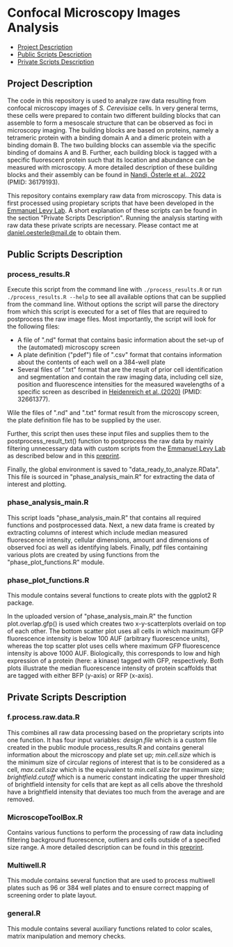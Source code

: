# Confocal Microscopy Images Analysis

* [Project Description](#project-description)
* [Public Scripts Description](#public-scripts-description)
* [Private Scripts Description](#private-scripts-description)

## Project Description

The code in this repository is used to analyze raw data resulting from confocal microscopy images of *S. Cerevisiae* cells. In very general terms, these cells were prepared to contain two different building blocks that can assemble to form a mesoscale structure that can be observed as foci in microscopy imaging. The building blocks are based on proteins, namely a tetrameric protein with a binding domain A and a dimeric protein with a binding domain B. The two building blocks can assemble via the specific binding of domains A and B. Further, each building block is tagged with a specific fluorescent protein such that its location and abundance can be measured with microscopy. A more detailed description of these building blocks and their assembly can be found in [Nandi, Österle et al., 2022](https://journals.aps.org/prl/abstract/10.1103/PhysRevLett.129.128102) (PMID: 36179193).

This repository contains exemplary raw data from microscopy. This data is first processed using propietary scripts that have been developed in the [Emmanuel Levy Lab](https://www.weizmann.ac.il/CSB/ELevy/home). A short explanation of these scripts can be found in the section "Private Scripts Description". Running the analysis starting with raw data these private scripts are necessary. Please contact me at daniel.oesterle@mail.de to obtain them. 

## Public Scripts Description

### process_results.R
Execute this script from the command line with `./process_results.R` or run `./process_results.R --help` to see all available options that can be supplied from the command line. Without options the script will parse the directory from which this script is executed for a set of files that are required to postprocess the raw image files.
Most importantly, the script will look for the following files:
* A file of ".nd" format that contains basic information about the set-up of the (automated) microscopy screen
* A plate definition ("pdef") file of ".csv" format that contains information about the contents of each well on a 384-well plate
* Several files of ".txt" format that are the result of prior cell identification and segmentation and contain the raw imaging data, including cell size, position and fluorescence intensities for the measured wavelengths of a specific screen as described in [Heidenreich et al.,(2020)](https://rdcu.be/cE9xO) (PMID: 32661377).

Wile the files of ".nd" and ".txt" format result from the microscopy screen, the plate definition file has to be supplied by the user.

Further, this script then uses these input files and supplies them to the postprocess_result_txt() function to postprocess the raw data by mainly filtering unnecessary data with custom scripts from the [Emmanuel Levy Lab](https://www.weizmann.ac.il/CSB/ELevy/home) as described below and in this [preprint](https://doi.org/10.1101/260695).

Finally, the global environment is saved to "data_ready_to_analyze.RData". This file is sourced in "phase_analysis_main.R" for extracting the data of interest and plotting.


### phase_analysis_main.R

This script loads "phase_analysis_main.R" that contains all required functions and postprocessed data. Next, a new data frame is created by extracting columns of interest which include median measured fluorescence intensity, cellular dimensions, amount and dimensions of observed foci as well as identifying labels.
Finally, pdf files containing various plots are created by using functions from the "phase_plot_functions.R" module.

### phase_plot_functions.R

This module contains several functions to create plots with the ggplot2 R package. 

In the uploaded version of "phase_analysis_main.R" the function plot.overlap.gfp() is used which creates two x-y-scatterplots overlaid on top of each other. The bottom scatter plot uses all cells in which maximum GFP fluorescence intensity is below 100 AUF (arbitrary fluorescence units), whereas the top scatter plot uses cells where maximum GFP fluorescence intensity is above 1000 AUF. Biologically, this corresponds to low and high expression of a protein (here: a kinase) tagged with GFP, respectively. Both plots illustrate the median fluorescence intensity of protein scaffolds that are tagged with either BFP (y-axis) or RFP (x-axis).


## Private Scripts Description

### f.process.raw.data.R

This combines all raw data processing based on the proprietary scripts into one function. It has four input variables: *design.file* which is a custom file created in the public module process_results.R and contains general information about the microscopy and plate set up; *min.cell.size* which is the minimum size of circular regions of interest that is to be considered as a cell, *max.cell.size* which is the equivalent to *min.cell.size* for maximum size; *brightfield.cutoff* which is a numeric constant indicating the upper threshold of brightfield intensity for cells that are kept as all cells above the threshold have a brightfield intensity that deviates too much from the average and are removed.

### MicroscopeToolBox.R

Contains various functions to perform the processing of raw data including filtering background fluorescence, outliers and cells outside of a specified size range. A more detailed description can be found in this [preprint](https://doi.org/10.1101/260695).

### Multiwell.R

This module contains several function that are used to process multiwell plates such as 96 or 384 well plates and to ensure correct mapping of screening order to plate layout.

### general.R

This module contains several auxiliary functions related to color scales, matrix manipulation and memory checks.
